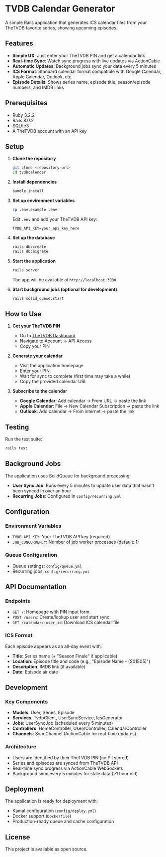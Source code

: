 # TVDB Calendar Generator

A simple Rails application that generates ICS calendar files from your TheTVDB favorite series, showing upcoming episodes.

## Features

- **Simple UX**: Just enter your TheTVDB PIN and get a calendar link
- **Real-time Sync**: Watch sync progress with live updates via ActionCable
- **Automatic Updates**: Background jobs sync your data every 5 minutes
- **ICS Format**: Standard calendar format compatible with Google Calendar, Apple Calendar, Outlook, etc.
- **Episode Details**: Shows series name, episode title, season/episode numbers, and IMDB links

## Prerequisites

- Ruby 3.2.2
- Rails 8.0.2
- SQLite3
- A TheTVDB account with an API key

## Setup

1. **Clone the repository**
   ```bash
   git clone <repository-url>
   cd tvdbcalendar
   ```

2. **Install dependencies**
   ```bash
   bundle install
   ```

3. **Set up environment variables**
   ```bash
   cp .env.example .env
   ```
   
   Edit `.env` and add your TheTVDB API key:
   ```
   TVDB_API_KEY=your_api_key_here
   ```

4. **Set up the database**
   ```bash
   rails db:create
   rails db:migrate
   ```

5. **Start the application**
   ```bash
   rails server
   ```

   The app will be available at `http://localhost:3000`

6. **Start background jobs (optional for development)**
   ```bash
   rails solid_queue:start
   ```

## How to Use

1. **Get your TheTVDB PIN**
   - Go to [TheTVDB Dashboard](https://thetvdb.com/dashboard)
   - Navigate to Account → API Access
   - Copy your PIN

2. **Generate your calendar**
   - Visit the application homepage
   - Enter your PIN
   - Wait for sync to complete (first time may take a while)
   - Copy the provided calendar URL

3. **Subscribe to the calendar**
   - **Google Calendar**: Add calendar → From URL → paste the link
   - **Apple Calendar**: File → New Calendar Subscription → paste the link
   - **Outlook**: Add calendar → From internet → paste the link

## Testing

Run the test suite:
```bash
rails test
```

## Background Jobs

The application uses SolidQueue for background processing:
- **User Sync Job**: Runs every 5 minutes to update user data that hasn't been synced in over an hour
- **Recurring Jobs**: Configured in `config/recurring.yml`

## Configuration

### Environment Variables
- `TVDB_API_KEY`: Your TheTVDB API key (required)
- `JOB_CONCURRENCY`: Number of job worker processes (default: 1)

### Queue Configuration
- Queue settings: `config/queue.yml`
- Recurring jobs: `config/recurring.yml`

## API Documentation

### Endpoints
- `GET /`: Homepage with PIN input form
- `POST /users`: Create/lookup user and start sync
- `GET /calendar/:user_id`: Download ICS calendar file

### ICS Format
Each episode appears as an all-day event with:
- **Title**: Series name (+ "Season Finale" if applicable)
- **Location**: Episode title and code (e.g., "Episode Name - (S01E05)")
- **Description**: IMDB link (if available)
- **Date**: Episode air date

## Development

### Key Components
- **Models**: User, Series, Episode
- **Services**: TvdbClient, UserSyncService, IcsGenerator
- **Jobs**: UserSyncJob (scheduled every 5 minutes)
- **Controllers**: HomeController, UsersController, CalendarController
- **Channels**: SyncChannel (ActionCable for real-time updates)

### Architecture
- Users are identified by their TheTVDB PIN (no PII stored)
- Series and episodes are synced from TheTVDB API
- Real-time sync progress via ActionCable WebSockets
- Background sync every 5 minutes for stale data (>1 hour old)

## Deployment

The application is ready for deployment with:
- Kamal configuration (`config/deploy.yml`)
- Docker support (`Dockerfile`)
- Production-ready queue and cache configuration

## License

This project is available as open source.
